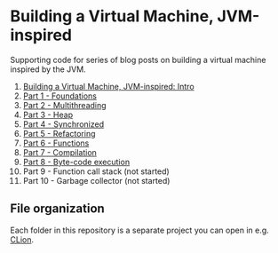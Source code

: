 # Building a Virtual Machine, JVM-inspired

Supporting code for series of blog posts on building a virtual machine inspired by the JVM.

1. [Building a Virtual Machine, JVM-inspired: Intro](https://ondrej-kvasnovsky.medium.com/building-a-virtual-machine-jvm-inspired-intro-57b59086e77f) 
2. [Part 1 - Foundations](https://ondrej-kvasnovsky.medium.com/building-a-virtual-machine-jvm-inspired-foundations-part-1-c97b4f931b83)
3. [Part 2 - Multithreading](https://ondrej-kvasnovsky.medium.com/building-a-virtual-machine-jvm-inspired-multithreading-part-2-529486d986c0)
4. [Part 3 - Heap](https://ondrej-kvasnovsky.medium.com/building-a-virtual-machine-jvm-inspired-heap-part-3-afc18f9b83b3)
5. [Part 4 - Synchronized](https://ondrej-kvasnovsky.medium.com/building-a-virtual-machine-jvm-inspired-synchronized-part-4-12b9ffb5f088)
6. [Part 5 - Refactoring](https://ondrej-kvasnovsky.medium.com/building-a-virtual-machine-jvm-inspired-refactoring-part-5-e6aeda4e049a)
7. [Part 6 - Functions](https://ondrej-kvasnovsky.medium.com/building-a-virtual-machine-jvm-inspired-functions-part-6-7e5911b6bdbb)
8. [Part 7 - Compilation](https://ondrej-kvasnovsky.medium.com/building-a-virtual-machine-jvm-inspired-compilation-part-7-927dad33a20e)
9. [Part 8 - Byte-code execution](https://ondrej-kvasnovsky.medium.com/building-a-virtual-machine-jvm-inspired-byte-code-execution-part-8-501b13275732)
10. Part 9 - Function call stack (not started)
11. Part 10 - Garbage collector (not started)

## File organization

Each folder in this repository is a separate project you can open in e.g. [CLion](https://www.jetbrains.com/clion/).



